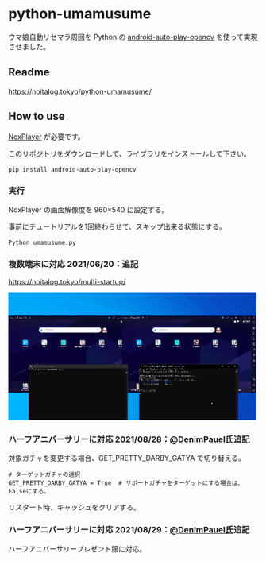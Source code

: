 # python-umamusume
ウマ娘自動リセマラ周回を Python の [android-auto-play-opencv](https://github.com/noitaro/android-auto-play-opencv "android-auto-play-opencv") を使って実現させました。

## Readme
https://noitalog.tokyo/python-umamusume/

## How to use
[NoxPlayer](https://jp.bignox.com/ "NoxPlayer") が必要です。

このリポジトリをダウンロードして、ライブラリをインストールして下さい。
```
pip install android-auto-play-opencv
```

### 実行
NoxPlayer の画面解像度を 960×540 に設定する。

事前にチュートリアルを1回終わらせて、スキップ出来る状態にする。
```
Python umamusume.py
```

### 複数端末に対応 2021/06/20：追記
https://noitalog.tokyo/multi-startup/

![](multi-startup.gif)

### ハーフアニバーサリーに対応 2021/08/28：[@DenimPauel氏](https://github.com/DenimPauel)追記
対象ガチャを変更する場合、GET_PRETTY_DARBY_GATYA で切り替える。
```
# ターゲットガチャの選択
GET_PRETTY_DARBY_GATYA = True  # サポートガチャをターゲットにする場合は、Falseにする。
```
リスタート時、キャッシュをクリアする。

### ハーフアニバーサリーに対応 2021/08/29：[@DenimPauel氏](https://github.com/DenimPauel)追記
ハーフアニバーサリープレゼント服に対応。
